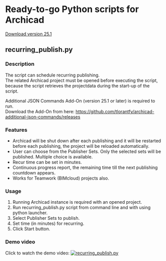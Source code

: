 # Ready-to-go Python scripts for Archicad

[Download version 25.1](https://github.com/tlorantfy/archicad-python-scripts/archive/refs/tags/25.1.zip)

## recurring_publish.py

### Description
The script can schedule recurring publishing.  
The related Archicad project must be opened before executing the script, because the script retrieves the projectdata during the start-up of the script.

Additional JSON Commands Add-On (version 25.1 or later) is required to run.  
Download the Add-On from here: https://github.com/tlorantfy/archicad-additional-json-commands/releases

### Features

* Archicad will be shut down after each publishing and it will be restarted before each publishing, the project will be reloaded automatically.
* User can choose from the Publisher Sets. Only the selected sets will be published. Multiple choice is available.
* Recur time can be set in minutes.
* Continuous progress report, the remaining time till the next publishing countdown appears.
* Works for Teamwork (BIMcloud) projects also.

### Usage

1. Running Archicad instance is required with an opened project.
2. Run recurring_publish.py script from command line and with using python launcher.
3. Select Publisher Sets to publish.
4. Set time (in minutes) for recurring.
5. Click Start button.

### Demo video
Click to watch the demo video:
[![recurring_publish.py](https://j.gifs.com/lRY80V.gif)](https://ttprivatenew.s3.amazonaws.com/pulse/lorantfyt/attachments/16911630/archicad_recurring_publish_demo.mp4)
